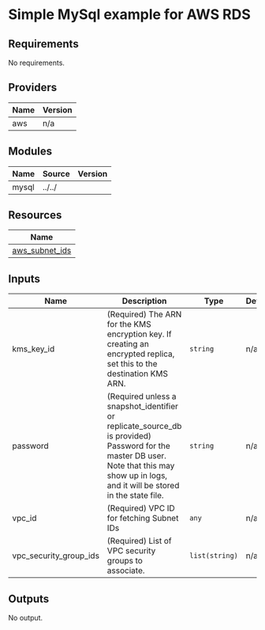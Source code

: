 
# Simple MySql example for AWS RDS
<!-- BEGINNING OF PRE-COMMIT-TERRAFORM DOCS HOOK -->
## Requirements

No requirements.

## Providers

| Name | Version |
|------|---------|
| aws | n/a |

## Modules

| Name | Source | Version |
|------|--------|---------|
| mysql | ../../ |  |

## Resources

| Name |
|------|
| [aws_subnet_ids](https://registry.terraform.io/providers/hashicorp/aws/latest/docs/data-sources/subnet_ids) |

## Inputs

| Name | Description | Type | Default | Required |
|------|-------------|------|---------|:--------:|
| kms\_key\_id | (Required) The ARN for the KMS encryption key. If creating an encrypted replica, set this to the destination KMS ARN. | `string` | n/a | yes |
| password | (Required unless a snapshot\_identifier or replicate\_source\_db is provided) Password for the master DB user. Note that this may show up in logs, and it will be stored in the state file. | `string` | n/a | yes |
| vpc\_id | (Required) VPC ID for fetching Subnet IDs | `any` | n/a | yes |
| vpc\_security\_group\_ids | (Required) List of VPC security groups to associate. | `list(string)` | n/a | yes |

## Outputs

No output.
<!-- END OF PRE-COMMIT-TERRAFORM DOCS HOOK -->
